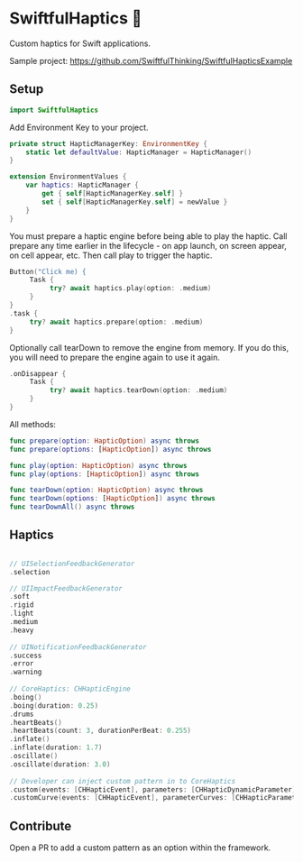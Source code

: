 # SwiftfulHaptics  📳

Custom haptics for Swift applications.

Sample project: https://github.com/SwiftfulThinking/SwiftfulHapticsExample

## Setup

```swift
import SwiftfulHaptics
```

Add Environment Key to your project.

```swift
private struct HapticManagerKey: EnvironmentKey {
    static let defaultValue: HapticManager = HapticManager()
}

extension EnvironmentValues {
    var haptics: HapticManager {
        get { self[HapticManagerKey.self] }
        set { self[HapticManagerKey.self] = newValue }
    }
}
```

You must prepare a haptic engine before being able to play the haptic. 
Call prepare any time earlier in the lifecycle - on app launch, on screen appear, on cell appear, etc.
Then call play to trigger the haptic.

```swift
Button("Click me) {
     Task {
          try? await haptics.play(option: .medium)
     }
}
.task {
     try? await haptics.prepare(option: .medium)
}
```

Optionally call tearDown to remove the engine from memory. If you do this, you will need to prepare the engine again to use it again.

```swift
.onDisappear {
     Task {
          try? await haptics.tearDown(option: .medium)
     }
}
```

All methods:

```swift
func prepare(option: HapticOption) async throws
func prepare(options: [HapticOption]) async throws

func play(option: HapticOption) async throws
func play(options: [HapticOption]) async throws

func tearDown(option: HapticOption) async throws
func tearDown(options: [HapticOption]) async throws
func tearDownAll() async throws
```

## Haptics

```swift

// UISelectionFeedbackGenerator
.selection

// UIImpactFeedbackGenerator
.soft
.rigid
.light
.medium
.heavy
    
// UINotificationFeedbackGenerator
.success
.error
.warning
        
// CoreHaptics: CHHapticEngine
.boing()
.boing(duration: 0.25)
.drums
.heartBeats()
.heartBeats(count: 3, durationPerBeat: 0.255)
.inflate()
.inflate(duration: 1.7)
.oscillate()
.oscillate(duration: 3.0)
    
// Developer can inject custom pattern in to CoreHaptics
.custom(events: [CHHapticEvent], parameters: [CHHapticDynamicParameter])
.customCurve(events: [CHHapticEvent], parameterCurves: [CHHapticParameterCurve])

```

## Contribute

Open a PR to add a custom pattern as an option within the framework.





